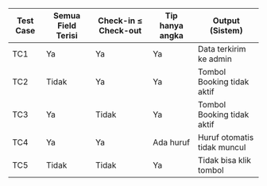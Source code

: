 | Test Case | Semua Field Terisi | Check-in ≤ Check-out | Tip hanya angka | Output (Sistem)             |
| --------- | ------------------ | -------------------- | --------------- | --------------------------- |
| TC1       | Ya                 | Ya                   | Ya              | Data terkirim ke admin      |
| TC2       | Tidak              | Ya                   | Ya              | Tombol Booking tidak aktif  |
| TC3       | Ya                 | Tidak                | Ya              | Tombol Booking tidak aktif  |
| TC4       | Ya                 | Ya                   | Ada huruf       | Huruf otomatis tidak muncul |
| TC5       | Tidak              | Tidak                | Ya              | Tidak bisa klik tombol      |
